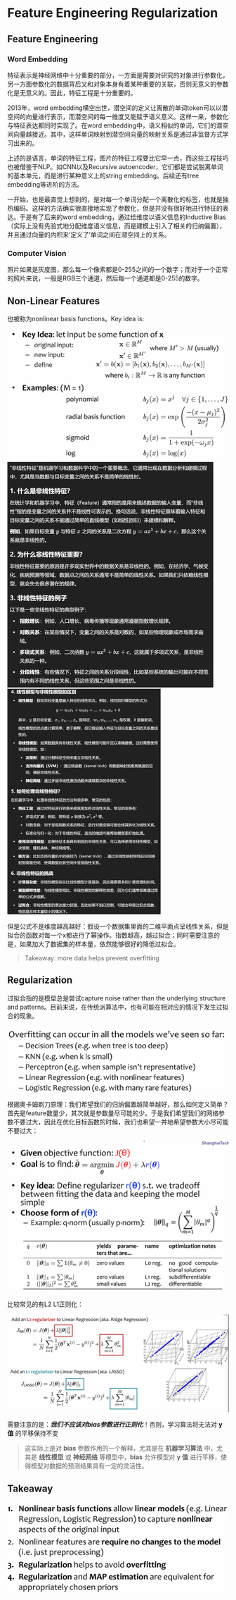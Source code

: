 # Feature Engineering Regularization

## Feature Engineering

### Word Embedding

特征表示是神经网络中十分重要的部分，一方面是需要对研究的对象进行参数化，另一方面参数化的数据背后又和对象本身有着某种重要的关联，否则无意义的参数化是无意义的。因此，特征工程是十分重要的。

2013年，word embedding横空出世，潜空间的定义让离散的单词token可以以潜空间的向量进行表示，而潜空间的每一维度又能赋予语义意义。这样一来，参数化与特征表达都同时实现了。在word embedding中，语义相似的单词，它们的潜空间向量越接近。其中，这样单词映射到潜空间向量的映射关系是通过非监督方式学习出来的。

上述的是语言，单词的特征工程，图片的特征工程要比它早一点，而这些工程技巧也被借鉴于NLP。如CNN以及Recursive autoencoder，它们都是尝试脱离单词的基本单元，而是进行某种意义上的string embedding。后续还有tree embedding等进阶的方法。

一开始，也是最直觉上想到的，是对每一个单词分配一个离散化的标签，也就是独热编码。这样的方法确实很直接地实现了参数化，但是并没有很好地进行特征的表达。于是有了后来的word embedding，通过给维度以语义信息的Inductive Bias（实际上没有先验式地分配维度语义信息，而是建模上引入了相关的归纳偏置），并且通过向量的内积来‘定义了’单词之间在潜空间上的关系。

### Computer Vision

照片如果是灰度图，那么每一个像素都是0-255之间的一个数字；而对于一个正常的照片来说，一般是RGB三个通道，然后每一个通道都是0-255的数字。

## Non-Linear Features

也被称为nonlinear basis functions。Key idea is:

<img src="img/0.png" alt="image" style="zoom:50%;" />

<img src="img/1.png" alt="image" style="zoom:50%;" />

<img src="img/2.png" alt="image" style="zoom:50%;" />

但是公式不是维度越高越好：假设一个数据集里面的二维平面点呈线性关系，但是拟合的函数对每一个x都进行了幂操作。指数越高，越过拟合；同时需要注意的是，如果加大了数据集的样本量，依然能够很好的降低过拟合。

> Takeaway: more data helps prevent overfitting

## Regularization

过拟合指的是模型总是尝试capture noise rather than the underlying structure and patterns。目前来说，在传统派算法中，也有可能在相对应的情况下发生过拟合的现象。

<img src="img/3.png" alt="image" style="zoom:50%;" />

根据奥卡姆剃刀原理：我们希望我们的归纳偏置越简单越好，那么如何定义简单？首先是feature数量少，其次就是参数量尽可能的少。于是我们希望我们的网络参数不要过大，因此在优化目标函数的时候，我们也希望一并地希望参数大小尽可能不要过大：

<img src="img/4.png" alt="image" style="zoom:50%;" />

比较常见的有L2 L1正则化：

<img src="img/5.png" alt="image" style="zoom:50%;" />

需要注意的是：***我们不应该对bias参数进行正则化***！否则，学习算法将无法对 **y 值** 的平移保持不变

> 这实际上是对 **bias** 参数作用的一个解释，尤其是在 **机器学习算法** 中，尤其是 **线性模型** 或 **神经网络** 等模型中，**bias** 允许模型对 **y 值** 进行平移，使得模型对数据的预测结果具有一定的灵活性。

## Takeaway

<img src="img/6.png" alt="image" style="zoom:50%;" />